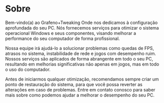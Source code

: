 # Sobre

Bem-vindo(a) ao Grafeno+Tweaking
Onde nos dedicamos à configuração aprofundada do seu PC. Nós fornecemos serviços para otimizar o sistema operacional Windows e seus componentes, visando melhorar a performance do seu computador de forma profissional.

Nossa equipe irá ajudá-lo a solucionar problemas como quedas de FPS, atrasos no sistema, instabilidade de rede e jogos com desempenho ruim. Nossos serviços são aplicados de forma abrangente em todo o seu PC, resultando em melhorias significativas não apenas em jogos, mas em todo o uso do computador.

Antes de iniciarmos qualquer otimização, recomendamos sempre criar um ponto de restauração do sistema, para que você possa reverter as alterações em caso de problemas. Entre em contato conosco para saber mais sobre como podemos ajudar a melhorar o desempenho do seu PC.

